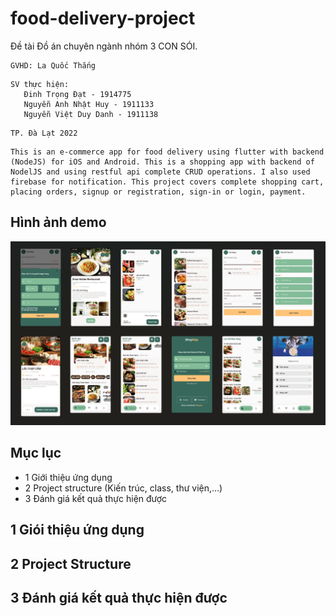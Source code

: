 # food-delivery-project
Đề tài Đồ án chuyên ngành nhóm 3 CON SÓI.
```
GVHD: La Quốc Thắng
```
```
SV thực hiện:
   Đinh Trọng Đạt - 1914775
   Nguyễn Anh Nhật Huy - 1911133
   Nguyễn Việt Duy Danh - 1911138
```
```
TP. Đà Lạt 2022
```
```
This is an e-commerce app for food delivery using flutter with backend (NodeJS) for iOS and Android. This is a shopping app with backend of NodelJS and using restful api complete CRUD operations. I also used firebase for notification. This project covers complete shopping cart, placing orders, signup or registration, sign-in or login, payment.
```
## Hình ảnh demo
![image](https://github.com/Dat0309/food-delivery-project/blob/main/demo/Demo_state1.png)
## Mục lục


- 1 Giới thiệu ứng dụng
- 2 Project structure (Kiến trúc, class, thư viện,...)
- 3 Đánh giá kết quả thực hiện được
## 1 Giói thiệu ứng dụng
## 2 Project Structure
## 3 Đánh giá kết quả thực hiện được
